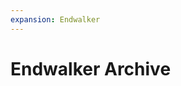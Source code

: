 ```yaml
---
expansion: Endwalker
---
```


# Endwalker Archive
<PageList :limitedList="['Extreme', 'Savage']" listType="archives" />
